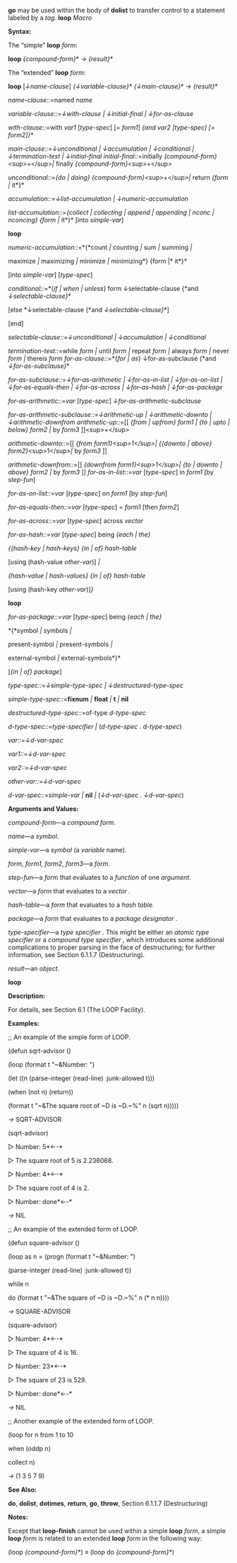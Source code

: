 **go** may be used within the body of **dolist** to transfer control to a statement labeled by a *tag*. **loop** *Macro* 

**Syntax:** 

The “simple” **loop** *form*: 

**loop** *&#123;compound-form&#125;*\* *→ &#123;result&#125;*\* 

The “extended” **loop** *form*: 

**loop** [*↓name-clause*] *&#123;↓variable-clause&#125;*\* *&#123;↓main-clause&#125;*\* *→ &#123;result&#125;*\* 

*name-clause::*=named *name* 

*variable-clause::*=*↓with-clause | ↓initial-final | ↓for-as-clause* 

*with-clause::*=with *var1* [*type-spec*] [= *form1*] *&#123;*and *var2* [*type-spec*] [= *form2*]*&#125;*\* 

*main-clause::*=*↓unconditional | ↓accumulation | ↓conditional | ↓termination-test | ↓initial-final initial-final::*=initially *&#123;compound-form&#125;*&#60;sup&#62;+&#60;/sup&#62;*|* finally *&#123;compound-form&#125;*&#60;sup&#62;+&#60;/sup&#62; 

*unconditional::*=*&#123;*do *|* doing*&#125; &#123;compound-form&#125;*&#60;sup&#62;+&#60;/sup&#62;*|* return *&#123;form |* it*&#125;* 

*accumulation::*=*↓list-accumulation | ↓numeric-accumulation* 

*list-accumulation::*=*&#123;*collect *|* collecting *|* append *|* appending *|* nconc *|* nconcing*&#125; &#123;form |* it*&#125;* [into *simple-var*] 



 

 

**loop** 

*numeric-accumulation::*=*&#123;*count *|* counting *|* sum *|* summing *|* 

maximize *|* maximizing *|* minimize *|* minimizing*&#125; &#123;form |* it*&#125;* 

[into *simple-var*] [*type-spec*] 

*conditional::*=*&#123;*if *|* when *|* unless*&#125; form ↓selectable-clause &#123;*and *↓selectable-clause&#125;*\* 

[else *↓selectable-clause &#123;*and *↓selectable-clause&#125;*\*] 

[end] 

*selectable-clause::*=*↓unconditional | ↓accumulation | ↓conditional* 

*termination-test::*=while *form |* until *form |* repeat *form |* always *form |* never *form |* thereis *form for-as-clause::*=*&#123;*for *|* as*&#125; ↓for-as-subclause &#123;*and *↓for-as-subclause&#125;*\* 

*for-as-subclause::*=*↓for-as-arithmetic | ↓for-as-in-list | ↓for-as-on-list | ↓for-as-equals-then | ↓for-as-across | ↓for-as-hash | ↓for-as-package* 

*for-as-arithmetic::*=*var* [*type-spec*] *↓for-as-arithmetic-subclause* 

*for-as-arithmetic-subclause::*=*↓arithmetic-up | ↓arithmetic-downto | ↓arithmetic-downfrom arithmetic-up::*=[[ *&#123;*from *|* upfrom*&#125; form1 | &#123;*to *|* upto *|* below*&#125; form2 |* by *form3* ]]&#60;sup&#62;+&#60;/sup&#62; 

*arithmetic-downto::*=[[ *&#123;*from *form1&#125;*&#60;sup&#62;1&#60;/sup&#62;*| &#123;&#123;*downto *|* above*&#125; form2&#125;*&#60;sup&#62;1&#60;/sup&#62;*|* by *form3* ]] 

*arithmetic-downfrom::*=[[ *&#123;*downfrom *form1&#125;*&#60;sup&#62;1&#60;/sup&#62;*| &#123;*to *|* downto *|* above*&#125; form2 |* by *form3* ]] *for-as-in-list::*=*var* [*type-spec*] in *form1* [by *step-fun*] 

*for-as-on-list::*=*var* [*type-spec*] on *form1* [by *step-fun*] 

*for-as-equals-then::*=*var* [*type-spec*] = *form1* [then *form2*] 

*for-as-across::*=*var* [*type-spec*] across *vector* 

*for-as-hash::*=*var* [*type-spec*] being *&#123;*each *|* the*&#125;* 

*&#123;&#123;*hash-key *|* hash-keys*&#125; &#123;*in *|* of*&#125; hash-table* 

[using (hash-value *other-var*)] *|* 

*&#123;*hash-value *|* hash-values*&#125; &#123;*in *|* of*&#125; hash-table* 

[using (hash-key *other-var*)]*&#125;* 



 

 

**loop** 

*for-as-package::*=*var* [*type-spec*] being *&#123;*each *|* the*&#125;* 

*&#123;*symbol *|* symbols *|* 

present-symbol *|* present-symbols *|* 

external-symbol *|* external-symbols*&#125;* 

[*&#123;*in *|* of*&#125; package*] 

*type-spec::*=*↓simple-type-spec | ↓destructured-type-spec* 

*simple-type-spec::*=**fixnum** *|* **float** *|* **t** *|* **nil** 

*destructured-type-spec::*=of-type *d-type-spec* 

*d-type-spec::*=*type-specifier |* (*d-type-spec* . *d-type-spec*) 

*var::*=*↓d-var-spec* 

*var1::*=*↓d-var-spec* 

*var2::*=*↓d-var-spec* 

*other-var::*=*↓d-var-spec* 

*d-var-spec::*=*simple-var |* **nil** *|* (*↓d-var-spec* . *↓d-var-spec*) 

**Arguments and Values:** 

*compound-form*—a *compound form*. 

*name*—a *symbol*. 

*simple-var*—a *symbol* (a *variable* name). 

*form*, *form1*, *form2*, *form3*—a *form*. 

*step-fun*—a *form* that evaluates to a *function* of one *argument*. 

*vector*—a *form* that evaluates to a *vector* . 

*hash-table*—a *form* that evaluates to a *hash table*. 

*package*—a *form* that evaluates to a *package designator* . 

*type-specifier*—a *type specifier* . This might be either an *atomic type specifier* or a *compound type specifier* , which introduces some additional complications to proper parsing in the face of destructuring; for further information, see Section 6.1.1.7 (Destructuring). 

*result*—an *object*. 



 

 

**loop** 

**Description:** 

For details, see Section 6.1 (The LOOP Facility). 

**Examples:** 

;; An example of the simple form of LOOP. 

(defun sqrt-advisor () 

(loop (format t "~&Number: ") 

(let ((n (parse-integer (read-line) :junk-allowed t))) 

(when (not n) (return)) 

(format t "~&The square root of ~D is ~D.~%" n (sqrt n))))) 

*→* SQRT-ADVISOR 

(sqrt-advisor) 

&#9655; Number: 5*←-* 

&#9655; The square root of 5 is 2.236068. 

&#9655; Number: 4*←-* 

&#9655; The square root of 4 is 2. 

&#9655; Number: done*←-* 

*→* NIL 

;; An example of the extended form of LOOP. 

(defun square-advisor () 

(loop as n = (progn (format t "~&Number: ") 

(parse-integer (read-line) :junk-allowed t)) 

while n 

do (format t "~&The square of ~D is ~D.~%" n (\* n n)))) 

*→* SQUARE-ADVISOR 

(square-advisor) 

&#9655; Number: 4*←-* 

&#9655; The square of 4 is 16. 

&#9655; Number: 23*←-* 

&#9655; The square of 23 is 529. 

&#9655; Number: done*←-* 

*→* NIL 

;; Another example of the extended form of LOOP. 

(loop for n from 1 to 10 

when (oddp n) 

collect n) 

*→* (1 3 5 7 9) 

**See Also:** 

**do**, **dolist**, **dotimes**, **return**, **go**, **throw**, Section 6.1.1.7 (Destructuring) 



 

 

**Notes:** 

Except that **loop-finish** cannot be used within a simple **loop** *form*, a simple **loop** *form* is related to an extended **loop** *form* in the following way: 

(loop *&#123;compound-form&#125;*\*) *≡* (loop do *&#123;compound-form&#125;*\*) 

